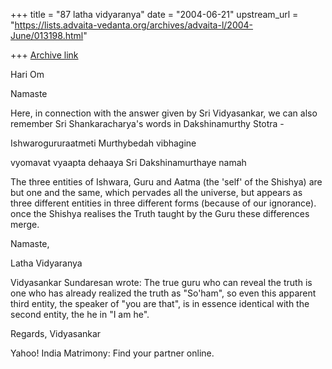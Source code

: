 +++
title = "87 latha vidyaranya"
date = "2004-06-21"
upstream_url = "https://lists.advaita-vedanta.org/archives/advaita-l/2004-June/013198.html"

+++
[Archive link](https://lists.advaita-vedanta.org/archives/advaita-l/2004-June/013198.html)


Hari Om

Namaste

Here, in connection with the answer given by Sri Vidyasankar, we can also remember Sri Shankaracharya's words in Dakshinamurthy Stotra - 

Ishwarogururaatmeti Murthybedah vibhagine

vyomavat vyaapta dehaaya Sri Dakshinamurthaye namah

The three entities of Ishwara, Guru  and Aatma (the 'self' of the Shishya) are but one and the same, which pervades all the universe, but appears as three different entities in three different forms (because of our ignorance). once the Shishya realises the Truth taught by the Guru these differences merge.

Namaste,

Latha Vidyaranya


Vidyasankar Sundaresan <svidyasankar at hotmail.com> wrote: 
 The true guru who can reveal the truth is one who has already 
realized the truth as "So'ham", so even this apparent third entity, the 
speaker of "you are that", is in essence identical with the second entity, 
the he in "I am he".

Regards,
Vidyasankar




Yahoo! India Matrimony: Find your partner online.

